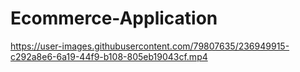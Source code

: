 # Ecommerce-Application

https://user-images.githubusercontent.com/79807635/236949915-c292a8e6-6a19-44f9-b108-805eb19043cf.mp4
